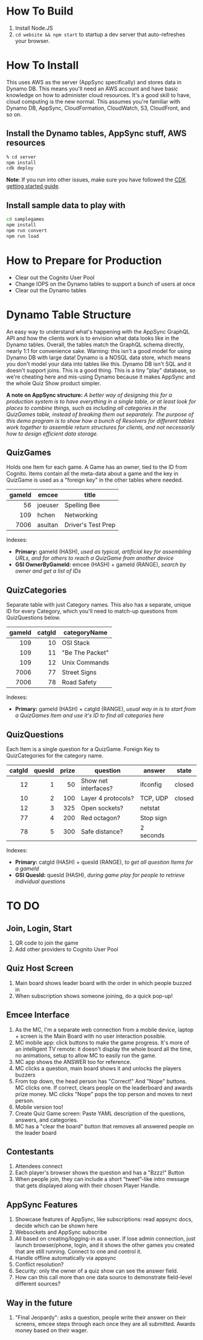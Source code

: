 # How To Build

1. Install Node.JS
1. `cd website && npm start` to startup a dev server that auto-refreshes your browser.

# How To Install

This uses AWS as the server (AppSync specifically) and stores data in Dynamo DB.  This means you'll need an AWS account and have basic knowledge on how to administer cloud resources.  It's a good skill to have, cloud computing is the new normal.  This assumes you're familiar with Dynamo DB, AppSync, CloudFormation, CloudWatch, S3, CloudFront, and so on.

## Install the Dynamo tables, AppSync stuff, AWS resources

```bash
% cd server
npm install
cdk deploy
```

__Note__: If you run into other issues, make sure you have followed the [CDK getting started guide][1].

## Install sample data to play with

```bash
cd samplegames
npm install
npm run convert
npm run load
```


# How to Prepare for Production

* Clear out the Cognito User Pool
* Change IOPS on the Dynamo tables to support a bunch of users at once
* Clear out the Dynamo tables


# Dynamo Table Structure

An easy way to understand what's happening with the AppSync GraphQL API and how the clients work is to envision what data looks like in the Dynamo tables.  Overall, the tables match the GraphQL schema directly, nearly 1:1 for convenience sake.  Warning: this isn't a good model for using Dynamo DB with large data!  Dynamo is a NOSQL data store, which means you don't model your data into tables like this.  Dynamo DB isn't SQL and it doesn't support joins.  This is a good thing.  This is a tiny "play" database, so we're cheating here and mis-using Dynamo because it makes AppSync and the whole Quiz Show product simpler.

**A note on AppSync structure:**  *A better way of designing this for a production system is to have everything in a single table, or at least look for places to combine things, such as including all categories in the QuizGames table, instead of breaking them out separately.  The purpose of this demo program is to show how a bunch of Resolvers for different tables work together to assemble return structures for clients, and not necessarily how to design efficient data storage.*


## QuizGames

Holds one Item for each game.  A Game has an owner, tied to the ID from Cognito.  Items contain all the meta-data about a game and the key in QuizGame is used as a "foreign key" in the other tables where needed.

| gameId | emcee    | title              |
|-------:|----------|--------------------|
|     56 | joeuser  | Spelling Bee       |
|    109 | hchen    | Networking         |
|   7006 | asultan  | Driver's Test Prep |

Indexes:

* **Primary:** gameId (HASH), *used as typical, artificial key for assembling URLs, and for others to reach a QuizGame from another device*
* **GSI OwnerByGameId:** emcee (HASH) + gameId (RANGE), *search by owner and get a list of IDs*


## QuizCategories

Separate table with just Category names.  This also has a separate, unique ID for every Category, which you'll need to match-up questions from QuizQuestions below.

| gameId  | catgId | categoryName     |
|--------:|-------:|------------------|
|     109 |     10 | OSI Stack        |
|     109 |     11 | "Be The Packet"  |
|     109 |     12 | Unix Commands    |
|    7006 |     77 | Street Signs     |
|    7006 |     78 | Road Safety      |

Indexes:

* **Primary:** gameId (HASH) + catgId (RANGE), *usual way in is to start from a QuizGames Item and use it's ID to find all categories here*


## QuizQuestions

Each Item is a single question for a QuizGame.  Foreign Key to QuizCategories for the category name.

| catgId | quesId | prize | question             | answer    | state
|-------:|-------:|------:|----------------------|-----------|-------------
|     12 |      1 |    50 | Show net interfaces? | ifconfig  | closed
|     10 |      2 |   100 | Layer 4 protocols?   | TCP, UDP  | closed
|     12 |      3 |   325 | Open sockets?        | netstat   |
|     77 |      4 |   200 | Red octagon?         | Stop sign |
|     78 |      5 |   300 | Safe distance?       | 2 seconds |

Indexes:

* **Primary:** catgId (HASH) + quesId (RANGE), *to get all question Items for a gameId*
* **GSI QuesId:** quesId (HASH), *during game play for people to retrieve individual questions*


# TO DO

## Join, Login, Start

1. QR code to join the game
1. Add other providers to Cognito User Pool


## Quiz Host Screen

1. Main board shows leader board with the order in which people buzzed in
1. When subscription shows someone joining, do a quick pop-up!


## Emcee Interface

1. As the MC, I'm a separate web connection from a mobile device, laptop + screen is the Main Board with no user interaction possible.
1. MC mobile app: click buttons to make the game progress.  It's more of an intelligent TV remote: it doesn't display the whole board all the time, no animations, setup to allow MC to easily run the game.
1. MC app shows the ANSWER too for reference.
1. MC clicks a question, main board shows it and unlocks the players buzzers
1. From top down, the head person has "Correct!" And "Nope" buttons.  MC clicks one.  If correct, clears people on the leaderboard and awards prize money.  MC clicks "Nope" pops the top person and moves to next person.
1. Mobile version too!
1. Create Quiz Game screen: Paste YAML description of the questions, answers, and categories.
1. MC has a "clear the board" button that removes all answered people on the leader board


## Contestants

1. Attendees connect
1. Each player's browser shows the question and has a "Bzzz!" Button
1. When people join, they can include a short “tweet”-like intro message that gets displayed along with their chosen Player Handle.


## AppSync Features

1. Showcase features of AppSync, like subscriptions: read appsync docs, decide which can be shown here
1. Websockets and AppSync subscribe
1. All based on creating/logging-in as a user.  If lose admin connection, just launch browser/phone, login, and it shows the other games you created that are still running.  Connect to one and control it.
1. Handle offline automatically via appsync
1. Conflict resolution?
1. Security: only the owner of a quiz show can see the answer field.
1. How can this call more than one data source to demonstrate field-level different sources?


## Way in the future

1. "Final Jeopardy": asks a question, people write their answer on their screens, emcee steps through each once they are all submitted.  Awards money based on their wager.


[1]: https://docs.aws.amazon.com/cdk/latest/guide/getting_started.html

